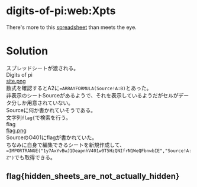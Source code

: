 # digits-of-pi:web:Xpts<!--X-->
There's more to this [spreadsheet](https://docs.google.com/spreadsheets/d/1y7AxYvBwJ1DeapnhV401w0T5HzQNIfrN1WeQFbnwbIE/edit) than meets the eye.  

# Solution
スプレッドシートが渡される。  
Digits of pi  
[site.png](site/site.png)  
数式を確認するとA2に`=ARRAYFORMULA(Source!A:B)`とあった。  
非表示のシートSourceがあるようで、それを表示しているようだがセルがデータ分しか用意されていない。  
Sourceに何か書かれていそうである。  
文字列`flag{`で検索を行う。  
flag  
[flag.png](site/flag.png)  
SourceのO401にflagが書かれていた。  
ちなみに自身で編集できるシートを新規作成して、`=IMPORTRANGE("1y7AxYvBwJ1DeapnhV401w0T5HzQNIfrN1WeQFbnwbIE","Source!A:Z")`でも取得できる。  

## flag{hidden_sheets_are_not_actually_hidden}